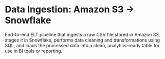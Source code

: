 # Data Ingestion: Amazon S3 → Snowflake
End-to-end ELT pipeline that ingests a raw CSV file stored in Amazon S3, stages it in Snowflake, performs data cleaning and transformations using SQL, and loads the processed data into a clean, analytics-ready table for use in BI tools or reporting.

